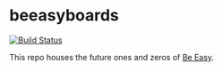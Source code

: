 # beeasyboards

<a href="https://circleci.com/gh/beeasyboards/beeasyboards/tree/master"><img src="https://img.shields.io/circleci/project/beeasyboards/beeasyboards/dev.svg" alt="Build Status"></a>

This repo houses the future ones and zeros of [Be Easy](http://beeasyboards.com).
